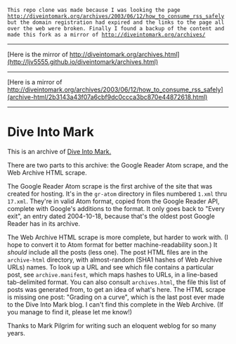 <code>This repo clone was made because I was looking the page http://diveintomark.org/archives/2003/06/12/how_to_consume_rss_safely but the domain registration had expired and the links to the page all over the web were broken. Finally I found a backup of the content and made this fork as a mirror of http://diveintomark.org/archives/</code>

- - - - - - - - - - - -
[Here is the mirror of http://diveintomark.org/archives.html](http://ljv5555.github.io/diveintomark/archives.html)
- - - - - - - - - - - -
[Here is a mirror of http://diveintomark.org/archives/2003/06/12/how_to_consume_rss_safely](archive-html/2b3143a43f07a6cbf9dc0ccca3bc870e44872618.html)

- - - - - - - - - - - -

# Dive Into Mark

This is an archive of [Dive Into Mark.](http://diveintomark.org/)

There are two parts to this archive: the Google Reader Atom scrape, and
the Web Archive HTML scrape.

The Google Reader Atom scrape is the first archive of the site that was
created for hosting. It's in the `gr-atom` directory in files numbered
`1.xml` thru `17.xml`. They're in valid Atom format, copied from the
Google Reader API, complete with Google's additions to the format. It
only goes back to "Every exit", an entry dated 2004-10-18, because
that's the oldest post Google Reader has in its archive.

The Web Archive HTML scrape is more complete, but harder to work with.
(I hope to convert it to Atom format for better machine-readability
soon.) It *should* include all the posts (less one). The post HTML files
are in the `archive-html` directory, with almost-random (SHA1 hashes of
Web Archive URLs) names. To look up a URL and see which file contains a
particular post, see `archive.manifest`, which maps hashes to URLs, in a
line-based tab-delimited format. You can also consult `archives.html`,
the file this list of posts was generated from, to get an idea of what's
here. The HTML scrape is missing one post: "Grading on a curve", which
is the last post ever made to the Dive Into Mark blog. I can't find this
complete in the Web Archive. (If you manage to find it, please let me
know!)

Thanks to Mark Pilgrim for writing such an eloquent weblog for so many
years.
